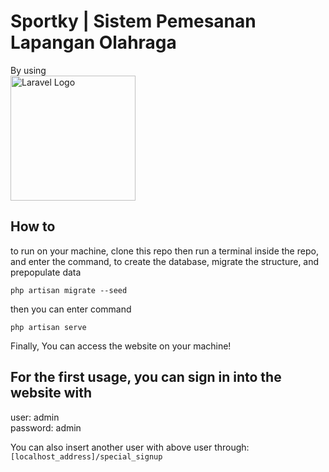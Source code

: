 # Sportky | Sistem Pemesanan Lapangan Olahraga
<p>By using <br><a href="https://laravel.com" target="_blank"><img src="https://raw.githubusercontent.com/laravel/art/master/logo-lockup/5%20SVG/2%20CMYK/1%20Full%20Color/laravel-logolockup-cmyk-red.svg" width="200" alt="Laravel Logo"></a></p>

## How to
to run on your machine, clone this repo then run a terminal inside the repo, and enter the command, to create the database, migrate the structure, and prepopulate data
```
php artisan migrate --seed
```

then you can enter command
```
php artisan serve
```

Finally, You can access the website on your machine!

## For the first usage, you can sign in into the website with
user: admin <br>
password: admin<br>

You can also insert another user with above user through:
```[localhost_address]/special_signup```
